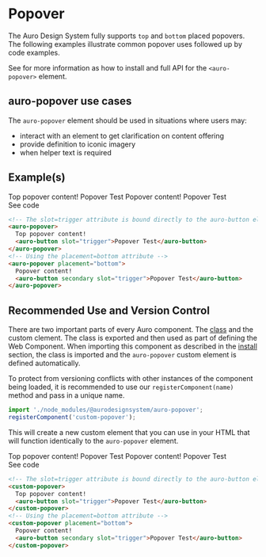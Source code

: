<!--
The index.md file is a compiled document. No edits should be made directly to this file.
README.md is created by running `npm run build:docs`.
This file is generated based on a template fetched from `./docs/partials/index.md`
-->

# Popover

<!-- AURO-GENERATED-CONTENT:START (FILE:src=./description.md) -->
<!-- The below content is automatically added from ./description.md -->
The Auro Design System fully supports `top` and `bottom` placed popovers. The following examples illustrate common popover uses followed up by code examples.

See for more information as how to install and full API for the `<auro-popover>` element.
<!-- AURO-GENERATED-CONTENT:END -->

## auro-popover use cases

<!-- AURO-GENERATED-CONTENT:START (FILE:src=./useCases.md) -->
<!-- The below content is automatically added from ./useCases.md -->
The `auro-popover` element should be used in situations where users may:

* interact with an element to get clarification on content offering
* provide definition to iconic imagery
* when helper text is required
<!-- AURO-GENERATED-CONTENT:END -->

## Example(s)

<div class="exampleWrapper">
  <!-- AURO-GENERATED-CONTENT:START (FILE:src=./../../apiExamples/basic.html) -->
  <!-- The below content is automatically added from ./../../apiExamples/basic.html -->
  <!-- The slot=trigger attribute is bound directly to the auro-button element  -->
  <auro-popover>
    Top popover content!
    <auro-button slot="trigger">Popover Test</auro-button>
  </auro-popover>
  <!-- Using the placement=bottom attribute -->
  <auro-popover placement="bottom">
    Popover content!
    <auro-button secondary slot="trigger">Popover Test</auro-button>
  </auro-popover>
  <!-- AURO-GENERATED-CONTENT:END -->
</div>
<auro-accordion alignRight>
  <span slot="trigger">See code</span>
<!-- AURO-GENERATED-CONTENT:START (CODE:src=./../../apiExamples/basic.html) -->
<!-- The below code snippet is automatically added from ./../../apiExamples/basic.html -->

```html
<!-- The slot=trigger attribute is bound directly to the auro-button element  -->
<auro-popover>
  Top popover content!
  <auro-button slot="trigger">Popover Test</auro-button>
</auro-popover>
<!-- Using the placement=bottom attribute -->
<auro-popover placement="bottom">
  Popover content!
  <auro-button secondary slot="trigger">Popover Test</auro-button>
</auro-popover>
```
<!-- AURO-GENERATED-CONTENT:END -->
</auro-accordion>

## Recommended Use and Version Control

There are two important parts of every Auro component. The <a href="https://developer.mozilla.org/en-US/docs/Web/JavaScript/Reference/Classes">class</a> and the custom clement. The class is exported and then used as part of defining the Web Component. When importing this component as described in the <a href="#install">install</a> section, the class is imported and the `auro-popover` custom element is defined automatically.

To protect from versioning conflicts with other instances of the component being loaded, it is recommended to use our `registerComponent(name)` method and pass in a unique name.

```js
import './node_modules/@aurodesignsystem/auro-popover';
registerComponent('custom-popover');
```

This will create a new custom element that you can use in your HTML that will function identically to the `auro-popover` element.

 <div class="exampleWrapper">
  <!-- AURO-GENERATED-CONTENT:START (FILE:src=./../../apiExamples/custom.html) -->
  <!-- The below content is automatically added from ./../../apiExamples/custom.html -->
  <!-- The slot=trigger attribute is bound directly to the auro-button element  -->
  <custom-popover>
    Top popover content!
    <auro-button slot="trigger">Popover Test</auro-button>
  </custom-popover>
  <!-- Using the placement=bottom attribute -->
  <custom-popover placement="bottom">
    Popover content!
    <auro-button secondary slot="trigger">Popover Test</auro-button>
  </custom-popover>
  <!-- AURO-GENERATED-CONTENT:END -->
</div>
<auro-accordion alignRight>
  <span slot="trigger">See code</span>
<!-- AURO-GENERATED-CONTENT:START (CODE:src=./../../apiExamples/custom.html) -->
<!-- The below code snippet is automatically added from ./../../apiExamples/custom.html -->

```html
<!-- The slot=trigger attribute is bound directly to the auro-button element  -->
<custom-popover>
  Top popover content!
  <auro-button slot="trigger">Popover Test</auro-button>
</custom-popover>
<!-- Using the placement=bottom attribute -->
<custom-popover placement="bottom">
  Popover content!
  <auro-button secondary slot="trigger">Popover Test</auro-button>
</custom-popover>
```
<!-- AURO-GENERATED-CONTENT:END -->
</auro-accordion>
